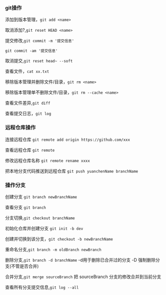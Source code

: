 ### git操作

添加到版本管理，`git add <name>`

取消添加?,`git reset HEAD <name>`

提交修改,`git commit -m '提交信息'`

`git commit -am '提交信息'`

取消提交,`git reset head~ --soft`

查看文件，`cat xx.txt`

移除版本管理并删除文件/目录，`git rm <name>`

移除版本管理单不删除文件/目录，`git rm --cache <name>`

查看文件差异,`git diff`

查看提交日志，`git log`

### 远程仓库操作

连接远程仓库 `git remote add origin https://github.com/xxx`

查看远程仓库 `git remote`

修改远程仓库名称 `git remote rename xxxx`

把本地分支代码推送到远程仓库 `git push yuanchenName branchName`

### 操作分支
创建分支 `git branch newBranchName`

查看分支 `git branch`

分支切换,`git checkout branchName`

初始化仓库并创建分支 `git init -b dev`

创建并切换到该分支，`git checkout -b newBranchName`

重命名分支,`git branch -m oldBranch newBranch`

删除分支,`git branch -d branchName` -d用于删除已合并过的分支 -D 强制删除分支(不管是否合并)

合并分支,`git merge sourceBranch` 把 sourceBranch 分支的修改合并到当前分支

查看所有分支提交信息,`git log --all`
